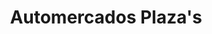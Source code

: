 ---
title: "Automercados Plaza's"
url: /caracas/automercados-plazas-av-uslar/
shop: supermercado
---